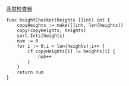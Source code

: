 [高度检查器](https://leetcode-cn.com/problems/height-checker/)

```golang
func heightChecker(heights []int) int {
    copyHeights := make([]int, len(heights))
    copy(copyHeights, heights)
    sort.Ints(heights)
    num := 0
    for i := 0;i < len(heights);i++ {
        if copyHeights[i] != heights[i] {
            num++
        }
    }
    return num
}
```
